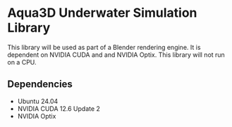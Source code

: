 # Aqua3D Underwater Simulation Library

This library will be used as part of a Blender rendering engine.  It is dependent on NVIDIA CUDA and and NVIDIA Optix.  This library will not run on a CPU.

## Dependencies
* Ubuntu 24.04
* NVIDIA CUDA 12.6 Update 2
* NVIDIA Optix